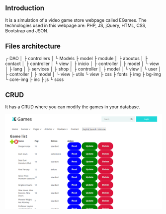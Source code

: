 ## Introduction

It is a simulation of a video game store webpage called EGames.
The technologies used in this webpage are: PHP, JS, jQuery, HTML, CSS, Bootstrap and JSON.

## Files architecture

┌ DAO
│  ├ controllers
│  └ Models
├ model
├ module
│    ├ aboutus
│    ├ contact
│         ├ controller
│         └ view
│    ├ inicio
│         ├ controller
│         ├ model
│         └ view
│    ├ lang
│    ├ services
│    ├ shop
│         ├ controller
│         ├ model
│         └ view
│    └ user
│         ├ controller
│         ├ model
│         └ view
├ utils
└ view
    ├ css
    ├ fonts
    ├ img
       ├ bg-img
       └ core-img
    ├ inc
    ├ js
    └ scss

## CRUD

It has a CRUD where you can modify the games in your database.

![](view/img/core-img/README1.PNG)